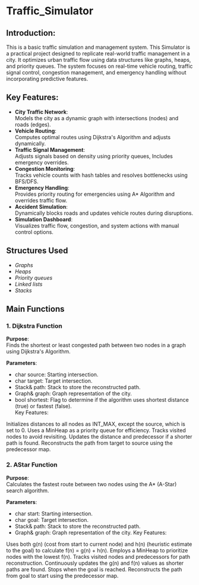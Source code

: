 # Traffic_Simulator
## Introduction:
This is a basic traffic simulation and management system. This Simulator is a practical project designed to replicate real-world traffic management in a city. It optimizes urban traffic flow using data structures like graphs, heaps, and priority queues. The system focuses on real-time vehicle routing, traffic signal control, congestion management, and emergency handling without incorporating predictive features.

## Key Features:
- **City Traffic Network**:  
Models the city as a dynamic graph with intersections (nodes) and roads (edges).
- **Vehicle Routing**:  
Computes optimal routes using Dijkstra's Algorithm and adjusts dynamically.
- **Traffic Signal Management**:  
Adjusts signals based on density using priority queues, Includes emergency overrides.
- **Congestion Monitoring**:  
Tracks vehicle counts with hash tables and resolves bottlenecks using BFS/DFS.
- **Emergency Handling**:  
Provides priority routing for emergencies using A* Algorithm and overrides traffic flow.
- **Accident Simulation**:  
Dynamically blocks roads and updates vehicle routes during disruptions.
- **Simulation Dashboard**:  
Visualizes traffic flow, congestion, and system actions with manual control options.

## Structures Used  
- *Graphs*
- *Heaps*
- *Priority queues*
- *Linked lists*
- *Stacks*

## Main Functions
### 1. Dijkstra Function
**Purpose**:  
Finds the shortest or least congested path between two nodes in a graph using Dijkstra's Algorithm.

**Parameters**:
- char source: Starting intersection.  
- char target: Target intersection.  
- Stack<char>& path: Stack to store the reconstructed path.  
- Graph& graph: Graph representation of the city.  
- bool shortest: Flag to determine if the algorithm uses shortest distance (true) or fastest (false).  
Key Features:

Initializes distances to all nodes as INT_MAX, except the source, which is set to 0.
Uses a MinHeap as a priority queue for efficiency.
Tracks visited nodes to avoid revisiting.
Updates the distance and predecessor if a shorter path is found.
Reconstructs the path from target to source using the predecessor map.  
  
### 2. AStar Function  
**Purpose**:  
Calculates the fastest route between two nodes using the A* (A-Star) search algorithm.

**Parameters**:  

- char start: Starting intersection.
- char goal: Target intersection.
- Stack<char>& path: Stack to store the reconstructed path.
- Graph& graph: Graph representation of the city.
Key Features:  

Uses both g(n) (cost from start to current node) and h(n) (heuristic estimate to the goal) to calculate f(n) = g(n) + h(n).
Employs a MinHeap to prioritize nodes with the lowest f(n).
Tracks visited nodes and predecessors for path reconstruction.
Continuously updates the g(n) and f(n) values as shorter paths are found.
Stops when the goal is reached.
Reconstructs the path from goal to start using the predecessor map.
